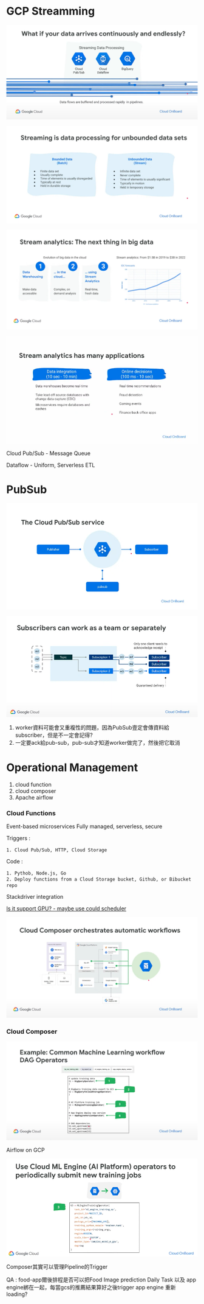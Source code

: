 # GCP Streamming

<img src='./images/gcpstream_1.png'></img>

<img src='./images/gcpstream_2.png'></img>

<img src='./images/gcpstream_3.png'></img>

<img src='./images/gcpstream_4.png'></img>

Cloud Pub/Sub - Message Queue

Dataflow - Uniform, Serverless ETL

# PubSub

<img src='./images/gcpstream_5.png'></img>

<img src='./images/gcpstream_6.png'></img>

1. worker資料可能會又重複性的問題，因為PubSub壹定會傳資料給subscriber，但是不一定會記得?
2. 一定要ack給pub-sub，pub-sub才知道worker做完了，然後把它取消

# Operational Management

1. cloud function
2. cloud composer
3. Apache airflow

### Cloud Functions

Event-based microservices
Fully managed, serverless, secure

Triggers : 

    1. Cloud Pub/Sub, HTTP, Cloud Storage

Code : 

    1. Pythob, Node.js, Go
    2. Deploy functions from a Cloud Storage bucket, Github, or Bibucket repo

Stackdriver integration

[Is it support GPU? - maybe use could scheduler](https://stackoverflow.com/questions/59727294/control-gpu-machine-to-start-and-stop-from-one-function)

<img src='./images/gcpstream_8.png'></img>

### Cloud Composer

<img src='./images/gcpstream_9.png'></img>

Airflow on GCP

<img src='./images/gcpstream_10.png'></img>

Composer其實可以管理Pipeline的Trigger

QA : food-app爾後排程是否可以把Food Image prediction Daily Task 以及 app engine綁在一起，每當gcs的推薦結果算好之後trigger app engine 重新 loading?
